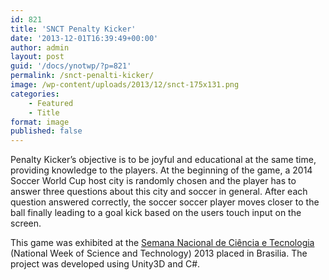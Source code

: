```yaml
---
id: 821
title: 'SNCT Penalty Kicker'
date: '2013-12-01T16:39:49+00:00'
author: admin
layout: post
guid: '/docs/ynotwp/?p=821'
permalink: /snct-penalti-kicker/
image: /wp-content/uploads/2013/12/snct-175x131.png
categories:
    - Featured
    - Title
format: image
published: false
---
```


Penalty Kicker’s objective is to be joyful and educational at the same time, providing knowledge to the players. At the beginning of the game, a 2014 Soccer World Cup host city is randomly chosen and the player has to answer three questions about this city and soccer in general. After each question answered correctly, the soccer soccer player moves closer to the ball finally leading to a goal kick based on the users touch input on the screen.

This game was exhibited at the [Semana Nacional de Ciência e Tecnologia](http://semanact.mct.gov.br/) (National Week of Science and Technology) 2013 placed in Brasilia. The project was developed using Unity3D and C#.